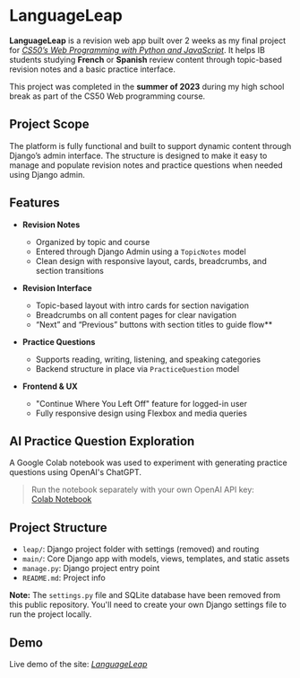 # LanguageLeap

**LanguageLeap** is a revision web app built over 2 weeks as my final project for [_CS50’s Web Programming with Python and JavaScript_](https://cs50.harvard.edu/web/). It helps IB students studying **French** or **Spanish** review content through topic-based revision notes and a basic practice interface.

This project was completed in the **summer of 2023** during my high school break as part of the CS50 Web programming course.

## Project Scope

The platform is fully functional and built to support dynamic content through Django’s admin interface. The structure is designed to make it easy to manage and populate revision notes and practice questions when needed using Django admin.

## Features

- **Revision Notes**

  - Organized by topic and course
  - Entered through Django Admin using a `TopicNotes` model
  - Clean design with responsive layout, cards, breadcrumbs, and section transitions

- **Revision Interface**

  - Topic-based layout with intro cards for section navigation
  - Breadcrumbs on all content pages for clear navigation
  - “Next” and “Previous” buttons with section titles to guide flow\*\*

- **Practice Questions**

  - Supports reading, writing, listening, and speaking categories
  - Backend structure in place via `PracticeQuestion` model

- **Frontend & UX**
  - "Continue Where You Left Off" feature for logged-in user
  - Fully responsive design using Flexbox and media queries

## AI Practice Question Exploration

A Google Colab notebook was used to experiment with generating practice questions using OpenAI's ChatGPT.

> Run the notebook separately with your own OpenAI API key:  
> [Colab Notebook](https://colab.research.google.com/drive/14xCuQ3QwB7JPIwqYAAZuglx6hxvR0Ink?usp=sharing)

## Project Structure

- `leap/`: Django project folder with settings (removed) and routing
- `main/`: Core Django app with models, views, templates, and static assets
- `manage.py`: Django project entry point
- `README.md`: Project info

**Note:** The `settings.py` file and SQLite database have been removed from this public repository. You'll need to create your own Django settings file to run the project locally.

## Demo

Live demo of the site: [_LanguageLeap_](https://mebid.pythonanywhere.com)
